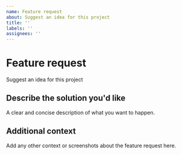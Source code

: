 ```yaml
---
name: Feature request
about: Suggest an idea for this project
title: ''
labels: ''
assignees: ''
---
```


# Feature request

Suggest an idea for this project

## Describe the solution you'd like

A clear and concise description of what you want to happen.

## Additional context

Add any other context or screenshots about the feature request here.

